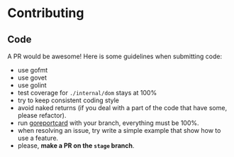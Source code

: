# Contributing

## Code

A PR would be awesome!
Here is some guidelines when submitting code:

- use gofmt
- use govet
- use golint
- test coverage for ```./internal/dom``` stays at 100%
- try to keep consistent coding style
- avoid naked returns (if you deal with a part of the code that have some, please refactor).
- run [goreportcard](https://goreportcard.com/report/) with your branch, everything must be 100%.
- when resolving an issue, try write a simple example that show how to use a feature.
- please, **make a PR on the `stage` branch**.
